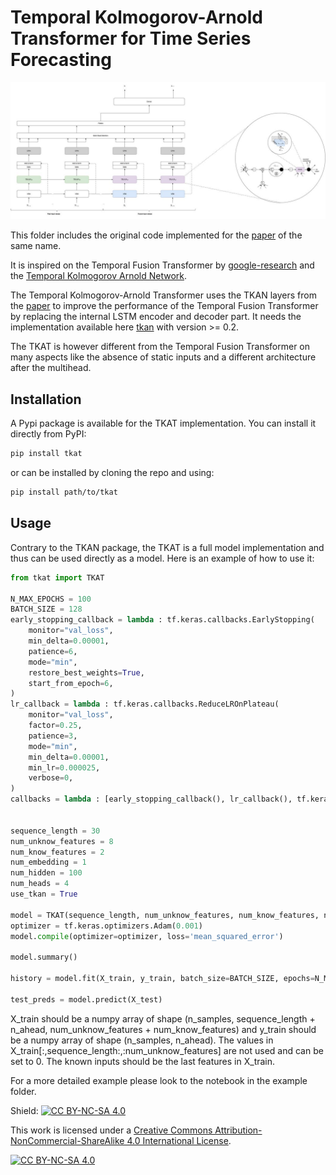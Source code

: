 # Temporal Kolmogorov-Arnold Transformer for Time Series Forecasting

![TKAT representation](images/model_representation.jpeg)

This folder includes the original code implemented for the [paper](https://arxiv.org/abs/2406.02486) of the same name.

It is inspired on the Temporal Fusion Transformer by [google-research](https://github.com/google-research/google-research/tree/master/tft) and the [Temporal Kolmogorov Arnold Network](https://github.com/remigenet/TKAN). 

The Temporal Kolmogorov-Arnold Transformer uses the TKAN layers from the [paper](https://arxiv.org/abs/2405.07344) to improve the performance of the Temporal Fusion Transformer by replacing the internal LSTM encoder and decoder part. It needs the implementation available here [tkan](https://github.com/remigenet/tkan) with version >= 0.2.

The TKAT is however different from the Temporal Fusion Transformer on many aspects like the absence of static inputs and a different architecture after the multihead.

## Installation

A Pypi package is available for the TKAT implementation. You can install it directly from PyPI:

```bash
pip install tkat
```

or can be installed by cloning the repo and using:

```bash
pip install path/to/tkat
```

## Usage

Contrary to the TKAN package, the TKAT is a full model implementation and thus can be used directly as a model. Here is an example of how to use it:

```python
from tkat import TKAT

N_MAX_EPOCHS = 100
BATCH_SIZE = 128
early_stopping_callback = lambda : tf.keras.callbacks.EarlyStopping(
    monitor="val_loss",
    min_delta=0.00001,
    patience=6,
    mode="min",
    restore_best_weights=True,
    start_from_epoch=6,
)
lr_callback = lambda : tf.keras.callbacks.ReduceLROnPlateau(
    monitor="val_loss",
    factor=0.25,
    patience=3,
    mode="min",
    min_delta=0.00001,
    min_lr=0.000025,
    verbose=0,
)
callbacks = lambda : [early_stopping_callback(), lr_callback(), tf.keras.callbacks.TerminateOnNaN()]


sequence_length = 30
num_unknow_features = 8
num_know_features = 2
num_embedding = 1
num_hidden = 100
num_heads = 4
use_tkan = True

model = TKAT(sequence_length, num_unknow_features, num_know_features, num_embedding, num_hidden, num_heads, n_ahead, use_tkan = use_tkan)
optimizer = tf.keras.optimizers.Adam(0.001)
model.compile(optimizer=optimizer, loss='mean_squared_error')

model.summary()

history = model.fit(X_train, y_train, batch_size=BATCH_SIZE, epochs=N_MAX_EPOCHS, validation_split=0.2, callbacks=callbacks(), shuffle=True, verbose = False)

test_preds = model.predict(X_test)

```

X_train should be a numpy array of shape (n_samples, sequence_length + n_ahead, num_unknow_features + num_know_features) and y_train should be a numpy array of shape (n_samples, n_ahead).
The values in X_train[:,sequence_length:,:num_unknow_features] are not used and can be set to 0.
The known inputs should be the last features in X_train.

For a more detailed example please look to the notebook in the example folder.


Shield: [![CC BY-NC-SA 4.0][cc-by-nc-sa-shield]][cc-by-nc-sa]

This work is licensed under a
[Creative Commons Attribution-NonCommercial-ShareAlike 4.0 International License][cc-by-nc-sa].

[![CC BY-NC-SA 4.0][cc-by-nc-sa-image]][cc-by-nc-sa]

[cc-by-nc-sa]: http://creativecommons.org/licenses/by-nc-sa/4.0/
[cc-by-nc-sa-image]: https://licensebuttons.net/l/by-nc-sa/4.0/88x31.png
[cc-by-nc-sa-shield]: https://img.shields.io/badge/License-CC%20BY--NC--SA%204.0-lightgrey.svg
